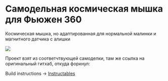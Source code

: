 # Самодельная космическая мышка для Фьюжен 360

Космическая мышка, но адаптированная для нормальной малинки и магнитного датчика с алишки

[<img src="/Images/Spacemouse_Thumbnail@2x.png">](https://youtu.be/iHBgNGnTiK4)

Проект взят из соответчтвующей самоделки, там же ссылка на оригинальный гитхаб, откуда форкнул:

Build instructions → [Instructables](https://www.instructables.com/DIY-Space-Mouse-for-Fusion-360-Using-Magnets)

[cc-by-nc-sa]: http://creativecommons.org/licenses/by-nc-sa/4.0/
[cc-by-nc-sa-image]: https://licensebuttons.net/l/by-nc-sa/4.0/88x31.png
[cc-by-nc-sa-shield]: https://img.shields.io/badge/License-CC%20BY--NC--SA%204.0-lightgrey.svg
